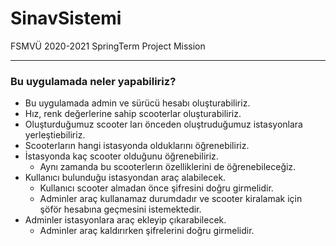 # SinavSistemi
FSMVÜ 2020-2021 SpringTerm Project Mission
____
### Bu uygulamada neler yapabiliriz?
+ Bu uygulamada admin ve sürücü hesabı oluşturabiliriz.
+ Hız, renk  değerlerine sahip scooterlar oluşturabiliriz.
+ Oluşturduğumuz scooter ları önceden oluştruduğumuz istasyonlara yerleştiebiliriz.
+ Scooterların hangi istasyonda olduklarını öğrenebiliriz.
+ İstasyonda kaç scooter olduğunu öğrenebiliriz.
  + Aynı zamanda bu scooterlerın özelliklerini de öğrenebileceğiz.
+ Kullanıcı bulunduğu istasyondan araç alabilecek.
  + Kullanıcı scooter almadan önce şifresini doğru girmelidir.
  + Adminler araç kullanamaz durumdadır ve scooter kiralamak için şöför hesabına geçmesini istemektedir.
+ Adminler istasyonlara araç ekleyip çıkarabilecek.
  + Adminler araç kaldırırken şifrelerini doğru girmelidir.


